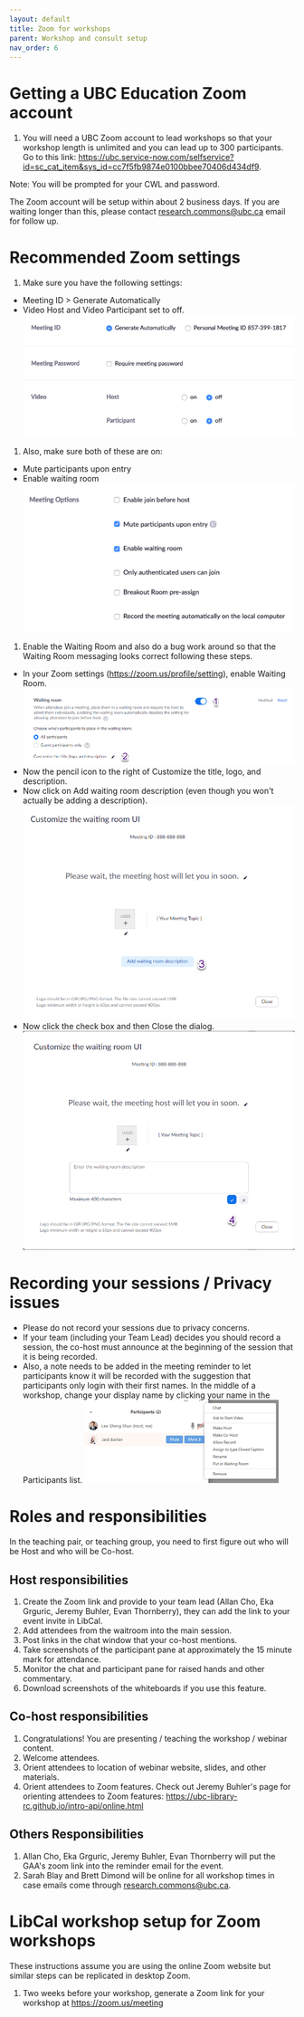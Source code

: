 ```yaml
---
layout: default
title: Zoom for workshops
parent: Workshop and consult setup
nav_order: 6
---
```

# Getting a UBC Education Zoom account
1. You will need a UBC Zoom account to lead workshops so that your workshop length is unlimited and you can lead up to 300 participants. Go to this link:
<a href="https://ubc.service-now.com/selfservice?id=sc_cat_item&sys_id=cc7f5fb9874e0100bbee70406d434df9" target="_blank">https://ubc.service-now.com/selfservice?id=sc_cat_item&sys_id=cc7f5fb9874e0100bbee70406d434df9</a>.     

Note: You will be prompted for your CWL and password.    

The Zoom account will be setup within about 2 business days. If you are waiting longer than this, please contact [research.commons@ubc.ca](mailto:research.commons@ubc.ca) email for follow up.    

# Recommended Zoom settings
1. Make sure you have the following settings:
  * Meeting ID > Generate Automatically
  * Video Host and Video Participant set to off.
![](../../assets/images/zoomsettings1.png)    
1. Also, make sure both of these are on:
  * Mute participants upon entry
  * Enable waiting room
  ![](../../assets/images/zoomsettings2.png)   
1. Enable the Waiting Room and also do a bug work around so that the Waiting Room messaging looks correct following these steps.
  * In your Zoom settings (<a href="https://zoom.us/profile/setting" target="_blank">https://zoom.us/profile/setting</a>), enable Waiting Room. 
![](../../assets/images/waitingroomenabled.png)
  * Now the pencil icon to the right of Customize the title, logo, and description.
  * Now click on Add waiting room description (even though you won't actually be adding a description).
![](../../assets/images/Addingwaitingroomdescription3.png)
  * Now click the check box and then Close the dialog.
![](../../assets/images/checkmark4donothing.png)  

# Recording your sessions / Privacy issues
  * Please do not record your sessions due to privacy concerns.
  * If your team (including your Team Lead) decides you should record a session, the co-host must announce at the beginning of the session that it is being recorded. 
  * Also, a note needs to be added in the meeting reminder to let participants know it will be recorded with the suggestion that participants only login with their first names. In the middle of a workshop, change your display name by clicking your name in the Participants list.
  ![](../../assets/images/rightclickparticipantname.png)  
  

# Roles and responsibilities
In the teaching pair, or teaching group, you need to first figure out who will be Host and who will be Co-host. 

## Host responsibilities
1. Create the Zoom link and provide to your team lead (Allan Cho, Eka Grguric, Jeremy Buhler, Evan Thornberry), they can add the link to your event invite in LibCal.
2. Add attendees from the waitroom into the main session.
3. Post links in the chat window that your co-host mentions. 
4. Take screenshots of the participant pane at approximately the 15 minute mark for attendance. 
5. Monitor the chat and participant pane for raised hands and other commentary.
6. Download screenshots of the whiteboards if you use this feature.


## Co-host responsibilities
1. Congratulations! You are presenting / teaching the workshop / webinar content. 
2. Welcome attendees.
3. Orient attendees to location of webinar website, slides, and other materials.
4. Orient attendees to Zoom features.  Check out Jeremy Buhler's page for orienting attendees to Zoom features:  <a href="https://ubc-library-rc.github.io/intro-api/online.html" target="_blank">https://ubc-library-rc.github.io/intro-api/online.html</a>

## Others Responsibilities
1. Allan Cho, Eka Grguric, Jeremy Buhler, Evan Thornberry will put the GAA's zoom link into the reminder email for the event.
2. Sarah Blay and Brett Dimond will be online for all workshop times in case emails come through [research.commons@ubc.ca](mailto:research.commons@ubc.ca).


# LibCal workshop setup for Zoom workshops
These instructions assume you are using the online Zoom website but similar steps can be replicated in desktop Zoom.
1. Two weeks before your workshop, generate a Zoom link for your workshop at <a href="https://zoom.us/meeting" target="_blank">https://zoom.us/meeting</a>    

